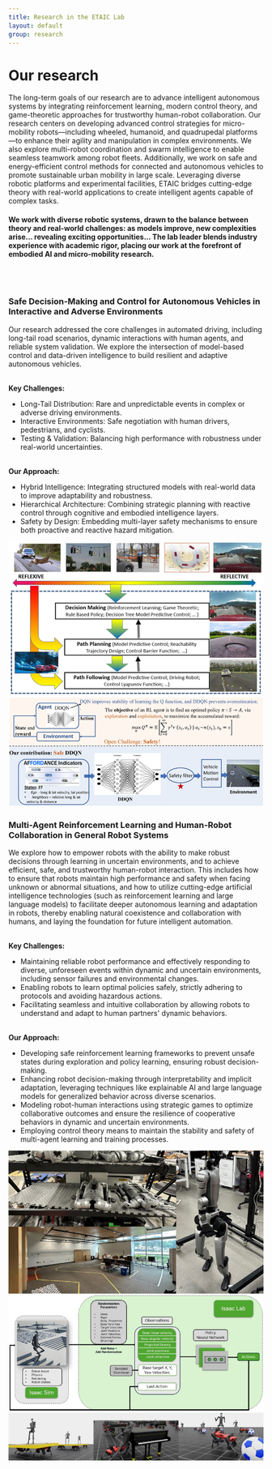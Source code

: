```yaml
---
title: Research in the ETAIC Lab
layout: default
group: research
---
```


<div class="row">

# Our research
The long-term goals of our research are to advance intelligent autonomous systems by integrating reinforcement learning, modern control theory, and game-theoretic approaches for trustworthy human-robot collaboration. Our research centers on developing advanced control strategies for micro-mobility robots—including wheeled, humanoid, and quadrupedal platforms—to enhance their agility and manipulation in complex environments. We also explore multi-robot coordination and swarm intelligence to enable seamless teamwork among robot fleets. Additionally, we work on safe and energy-efficient control methods for connected and autonomous vehicles to promote sustainable urban mobility in large scale. Leveraging diverse robotic platforms and experimental facilities, ETAIC bridges cutting-edge theory with real-world applications to create intelligent agents capable of complex tasks.

#### We work with diverse robotic systems, drawn to the balance between theory and real-world challenges: as models improve, new complexities arise... revealing exciting opportunities... The lab leader blends industry experience with academic rigor, placing our work at the forefront of embodied AI and micro-mobility research.
<br>
<br>

</div>

<div class="row">

### Safe Decision-Making and Control for Autonomous Vehicles in Interactive and Adverse Environments

<div class="col-md-7 order-md-1">

Our research addressed the core challenges in automated driving, including long-tail road scenarios, dynamic interactions with human agents, and reliable system validation. We explore the intersection of model-based control and data-driven intelligence to build resilient and adaptive autonomous vehicles.

<br>**Key Challenges:**
- Long-Tail Distribution: Rare and unpredictable events in complex or adverse driving environments.
- Interactive Environments: Safe negotiation with human drivers, pedestrians, and cyclists.
- Testing & Validation: Balancing high performance with robustness under real-world uncertainties.

<br>**Our Approach:**
- Hybrid Intelligence: Integrating structured models with real-world data to improve adaptability and robustness.
- Hierarchical Architecture: Combining strategic planning with reactive control through cognitive and embodied intelligence layers.
- Safety by Design: Embedding multi-layer safety mechanisms to ensure both proactive and reactive hazard mitigation.

</div>
<div class="col-md-5 order-md-2 align-self-center">
<img class="img-fluid" src="/static/img/pub/CAV.jpg" alt="qFit">
<!-- <a href="http://www.ucsf.edu"><img class="inline-block navb-icon" src="/static/img/ucsf_logo_white.svg" alt="University of California, San Francisco (UCSF) logo"></a> -->

</div>
</div>
<div class="row">

### Multi-Agent Reinforcement Learning and Human-Robot Collaboration in General Robot Systems

<div class="col-md-7 order-md-2">

We explore how to empower robots with the ability to make robust decisions through learning in uncertain environments, and to achieve efficient, safe, and trustworthy human-robot interaction. This includes how to ensure that robots maintain high performance and safety when facing unknown or abnormal situations, and how to utilize cutting-edge artificial intelligence technologies (such as reinforcement learning and large language models) to facilitate deeper autonomous learning and adaptation in robots, thereby enabling natural coexistence and collaboration with humans, and laying the foundation for future intelligent automation.

<br>**Key Challenges:**
- Maintaining reliable robot performance and effectively responding to diverse, unforeseen events within dynamic and uncertain environments, including sensor failures and environmental changes.
- Enabling robots to learn optimal policies safely, strictly adhering to protocols and avoiding hazardous actions.
- Facilitating seamless and intuitive collaboration by allowing robots to understand and adapt to human partners' dynamic behaviors.

<br>**Our Approach:**
- Developing safe reinforcement learning frameworks to prevent unsafe states during exploration and policy learning, ensuring robust decision-making.
- Enhancing robot decision-making through interpretability and implicit adaptation, leveraging techniques like explainable AI and large language models for generalized behavior across diverse scenarios.
- Modeling robot-human interactions using strategic games to optimize collaborative outcomes and ensure the resilience of cooperative behaviors in dynamic and uncertain environments.
- Employing control theory means to maintain the stability and safety of multi-agent learning and training processes.
</div>

<div class="col-md-5 order-md-1 align-self-center">
<img class="img-fluid" src="/static/img/pub/robot.jpg" alt="ptp1b">
</div>
</div>
<div class="row">

</div>
